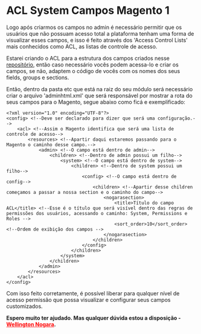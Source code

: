 <h1>ACL System Campos Magento 1</h1>
Logo após criarmos os campos no admin é necessário permitir que os usuários que não possuam acesso total a plataforma tenham uma forma de visualizar esses campos, e isso é feito através dos 'Access Control Lists' mais conhecidos como ACL, as listas de controle de acesso.<br>

Estarei criando o ACL para a estrutura dos campos criados nesse <a href="https://github.com/ElNogara/System-Campos-de-configuracao-Magento-1">repositório</a>, então caso necessário vocês podem acessa-lo e criar os campos, se não, adaptem o código de vocês com os nomes dos seus fields, groups e sections.</br>

Então, dentro da pasta etc que está na raiz do seu módulo será necessário criar o arquivo 'adminhtml.xml' que será responsável por mostrar a rota do seus campos para o Magento, segue abaixo como ficá e exemplificado:

```
<?xml version="1.0" encoding="UTF-8"?>
<config> <!--Deve ser declarado para dizer que será uma configuração.-->
    <acl> <!--Assim o Magento identifica que será uma lista de controle de acesso-->
        <resources> <!--Apartir daqui estaremos passando para o Magento o caminho desse campo.-->
            <admin> <!--O campo está dentro de admin-->
                <children> <!--Dentro de admin possui um filho-->
                    <system> <!--O campo está dentro de system-->
                        <children> <!--Dentro de system possui um filho-->
                            <config> <!--O campo está dentro de config-->
                                <children> <!--Apartir desse children começamos a passar a nossa section e o caminho do campo-->
                                    <nogarasection>
                                        <title>Título do campo ACL</title> <!--Esse é o título que será visível dentro das regras de permissões dos usuários, acessando o caminho: System, Permissions e Roles -->
                                        <sort_order>10</sort_order> <!--Ordem de exibição dos campos -->
                                    </nogarasection>
                                </children>
                            </config>
                        </children>
                    </system>
                </children>
            </admin>
        </resources>
    </acl>
</config>
```

Com isso feito corretamente, é possível liberar para qualquer nível de acesso permissão que possa visualizar e configurar seus campos customizados.

<strong>Espero muito ter ajudado. Mas qualquer dúvida estou a disposição - <a href="https://wellingtonnogara.com/" style="color: red;">Wellington Nogara</a>.</strong>
